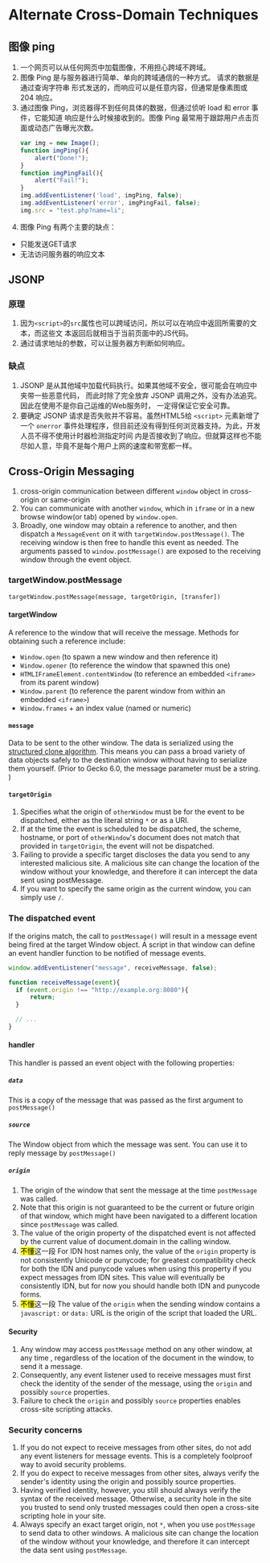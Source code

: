 # Alternate Cross-Domain Techniques

## 图像 ping
1. 一个网页可以从任何网页中加载图像，不用担心跨域不跨域。
2. 图像 Ping 是与服务器进行简单、单向的跨域通信的一种方式。 请求的数据是通过查询字符串
形式发送的，而响应可以是任意内容，但通常是像素图或 204 响应。
3. 通过图像 Ping，浏览器得不到任何具体的数据，但通过侦听 load 和 error 事件，它能知道
响应是什么时候接收到的。图像 Ping 最常用于跟踪用户点击页面或动态广告曝光次数。
    ```js
    var img = new Image();
    function imgPing(){
        alert("Done!");
    }
    function imgPingFail(){
        alert("Fail!");
    }
    img.addEventListener('load', imgPing, false);
    img.addEventListener('error', imgPingFail, false);
    img.src = "test.php?name=li";
    ```
4. 图像 Ping 有两个主要的缺点：
  * 只能发送GET请求
  * 无法访问服务器的响应文本


## JSONP
### 原理
1. 因为`<script>`的`src`属性也可以跨域访问，所以可以在响应中返回所需要的文本，而这些文
本返回后就相当于当前页面中的JS代码。
2. 通过请求地址的参数，可以让服务器方判断如何响应。

### 缺点
1. JSONP 是从其他域中加载代码执行。如果其他域不安全，很可能会在响应中夹带一些恶意代码，
而此时除了完全放弃 JSONP 调用之外，没有办法追究。因此在使用不是你自己运维的Web服务时，
一定得保证它安全可靠。
2. 要确定 JSONP 请求是否失败并不容易。虽然HTML5给 `<script>` 元素新增了一个 `onerror`
事件处理程序，但目前还没有得到任何浏览器支持。为此，开发人员不得不使用计时器检测指定时间
内是否接收到了响应。但就算这样也不能尽如人意，毕竟不是每个用户上网的速度和带宽都一样。


## Cross-Origin Messaging
1. cross-origin communication between different `window` object in cross-origin
or same-origin
2. You can communicate with another `window`, which in `iframe` or in a new
browse window(or tab) opened by `window.open`.
3. Broadly, one window may obtain a reference to another, and then dispatch a
`MessageEvent` on it with `targetWindow.postMessage()`. The receiving window is
then free to handle this event as needed. The arguments passed to
`window.postMessage()` are exposed to the receiving window through the event
object.

### targetWindow.postMessage
`targetWindow.postMessage(message, targetOrigin, [transfer])`  
#### targetWindow
A reference to the window that will receive the message. Methods for obtaining
such a reference include:
* `Window.open` (to spawn a new window and then reference it)
* `Window.opener` (to reference the window that spawned this one)
* `HTMLIFrameElement.contentWindow` (to reference an embedded `<iframe>` from
    its parent window)
* `Window.parent` (to reference the parent window from within an embedded
    `<iframe>`)
* `Window.frames` + an index value (named or numeric)

#### `message`
Data to be sent to the other window. The data is serialized using the [structured
 clone algorithm](https://developer.mozilla.org/en-US/docs/Web/API/Web_Workers_API/Structured_clone_algorithm). This means you can pass a broad variety of data objects safely
 to the destination window without having to serialize them yourself.
(Prior to Gecko 6.0, the message parameter must be a string. )

#### `targetOrigin`
1. Specifies what the origin of `otherWindow` must be for the event to be
dispatched, either as the literal string `*` or as a URI.
2. If at the time the event is scheduled to be dispatched, the scheme, hostname,
 or port of `otherWindow`'s document does not match that provided in
`targetOrigin`, the event will not be dispatched.
3. Failing to provide a specific target discloses the data you send to any
interested malicious site. A malicious site can change the location of the
window without your knowledge, and therefore it can intercept the data sent
using postMessage.
4. If you want to specify the same origin as the current
window, you can simply use `/`.


### The dispatched event
If the origins match, the call to `postMessage()` will result in a message event
 being fired at the target Window object. A script in that window can define an
event handler function to be notified of message events.
```js
window.addEventListener("message", receiveMessage, false);

function receiveMessage(event){
  if (event.origin !== "http://example.org:8080"){
      return;
  }

  // ...
}
```

#### handler
This handler is passed an event object with the following properties:
##### `data`
This is a copy of the message that was passed as the first argument to
`postMessage()`

##### `source`
The Window object from which the message was sent. You can use it to reply
message by `postMessage()`

##### `origin`
1. The origin of the window that sent the message at the time `postMessage` was
called.
2. Note that this origin is not guaranteed to be the current or future origin of
 that window, which might have been navigated to a different location since
`postMessage` was called.
3. The value of the origin property of the dispatched event is not affected by
the current value of document.domain in the calling window.
4. <mark>不懂</mark>这一段 For IDN host names only, the value of the `origin`
property is not consistently Unicode or punycode; for greatest compatibility
check for both the IDN and punycode values when using this property if you
expect messages from IDN sites. This value will eventually be consistently IDN,
but for now you should handle both IDN and punycode forms.
5. <mark>不懂</mark>这一段 The value of the `origin` when the sending window
contains a `javascript:` or `data:` URL is the origin of the script that loaded
the URL.

#### Security
1. Any window may access `postMessage` method on any other window, at any time
, regardless of the location of the document in the window, to send it a message.
2. Consequently, any event listener used to receive messages must first check
the identity of the sender of the message, using the `origin` and possibly
`source` properties.
3. Failure to check the `origin` and possibly `source` properties enables
cross-site scripting attacks.


### Security concerns
1. If you do not expect to receive messages from other sites, do not add any
event listeners for message events. This is a completely foolproof way to avoid
security problems.
2. If you do expect to receive messages from other sites, always verify the
sender's identity using the origin and possibly source properties.
3. Having verified identity, however, you still should always verify the syntax
of the received message. Otherwise, a security hole in the site you trusted to
send only trusted messages could then open a cross-site scripting hole in your
site.
4. Always specify an exact target origin, not `*`, when you use `postMessage` to
 send data to other windows. A malicious site can change the location of the
window without your knowledge, and therefore it can intercept the data sent
using `postMessage`.

